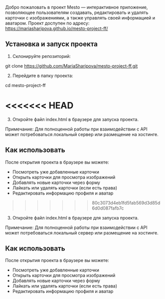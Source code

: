 Добро пожаловать в проект Mesto — интерактивное приложение, позволяющее пользователям создавать, редактировать и удалять карточки с изображениями, а также управлять своей информацией и аватаром.
Проект доспупен по адресу: https://mariasharipova.github.io/mesto-project-ff/

## Установка и запуск проекта

1. Склонируйте репозиторий:

git clone https://github.com/MariaSharipova/mesto-project-ff.git


2. Перейдите в папку проекта:

cd mesto-project-ff

<<<<<<< HEAD
=======

3. Откройте файл index.html в браузере для запуска проекта.

Примечание: Для полноценной работы при взаимодействии с API может потребоваться локальный сервер или размещение на хостинге.


## Как использовать

После открытия проекта в браузере вы можете:

- Посмотреть уже добавленные карточки
- Открыть карточки для просмотра изображений
- Добавлять новые карточки через форму
- Лайкать или удалять карточки (если есть права)
- Редактировать информацию профиля и аватар
>>>>>>> 80c3073d4eb1fd5fab569d3d85d6d0d087fafb7c

3. Откройте файл index.html в браузере для запуска проекта.

Примечание: Для полноценной работы при взаимодействии с API может потребоваться локальный сервер или размещение на хостинге.


## Как использовать

После открытия проекта в браузере вы можете:

- Посмотреть уже добавленные карточки
- Открыть карточки для просмотра изображений
- Добавлять новые карточки через форму
- Лайкать или удалять карточки (если есть права)
- Редактировать информацию профиля и аватар
